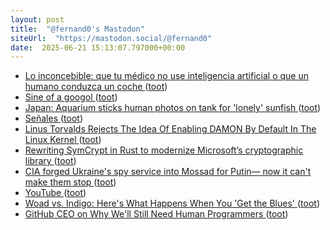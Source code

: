 ```yaml
---
layout: post
title:  "@fernand0's Mastodon"
siteUrl:  "https://mastodon.social/@fernand0"
date:  2025-06-21 15:13:07.797000+00:00
---
```

*  [Lo inconcebible: que tu médico no use inteligencia artificial o que un humano conduzca un coche ](https://www.error500.net/p/lo-inconcebible-que-tu-medico-n) ([toot](https://mastodon.social/@fernand0/114721999276909397))
*  [Sine of a googol ](https://www.johndcook.com/blog/2018/12/05/sine-of-a-googol) ([toot](https://mastodon.social/@fernand0/114721763334253269))
*  [Japan: Aquarium sticks human photos on tank for 'lonely' sunfish ](https://www.bbc.com/news/articles/cqjv4lz7g57) ([toot](https://mastodon.social/@fernand0/114721591668932011))
*  [Señales ](https://www.flickr.com/photos/fernand0/54598435795) ([toot](https://mastodon.social/@fernand0/114721540554983113))
*  [Linus Torvalds Rejects The Idea Of Enabling DAMON By Default In The Linux Kernel ](https://www.phoronix.com/news/Linux-DAMON-By-Default-N) ([toot](https://mastodon.social/@fernand0/114721319981126202))
*  [Rewriting SymCrypt in Rust to modernize Microsoft’s cryptographic library ](https://www.microsoft.com/en-us/research/blog/rewriting-symcrypt-in-rust-to-modernize-microsofts-cryptographic-library) ([toot](https://mastodon.social/@fernand0/114721015285314701))
*  [CIA forged Ukraine's spy service into Mossad for Putin— now it can't make them stop ](https://euromaidanpress.com/2025/06/08/cia-forged-ukraines-broken-spy-service-into-mossad-for-putin-now-it-cant-make-them-stop) ([toot](https://mastodon.social/@fernand0/114720899488692739))
*  [YouTube ](https://www.youtube.com/watch?feature=shared&amp%3Bv=4MTXU9_w4I) ([toot](https://mastodon.social/@fernand0/114720563461779011))
*  [Woad vs. Indigo: Here's What Happens When You 'Get the Blues' ](https://www.denisekovnat.com/2012/03/woad-vs-indigo-heres-what-happens-when.html?spref=t) ([toot](https://mastodon.social/@fernand0/114720333303944333))
*  [GitHub CEO on Why We'll Still Need Human Programmers ](https://thenewstack.io/github-ceo-on-why-well-still-need-human-programmers/?taid=684be8aad3dbfc0001df9dd) ([toot](https://mastodon.social/@fernand0/114718718061295816))
